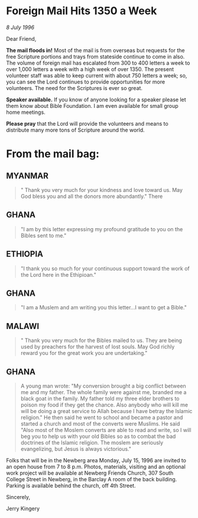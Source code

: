 # Foreign Mail Hits 1350 a Week

*8 July 1996*

Dear Friend, 

**The mail floods in!** Most of the mail is from overseas but requests 
for the free Scripture portions and trays from stateside continue to 
come in also. The volume of foreign mail has escalated from 300 to 400 
letters a week to over 1,000 letters a week with a high week of
over 1350. The present volunteer staff was able to keep current with about 
750 letters a week; so, you can see the Lord continues to provide 
opportunities for more volunteers. The need for the Scriptures is ever 
so great. 

**Speaker available.** If you know of anyone looking for a speaker 
please let them know about Bible Foundation. I am even available for 
small group home meetings. 

**Please pray** that the Lord will provide the volunteers and means to 
distribute many more tons of Scripture around the world. 

# From the mail bag: 

## MYANMAR

> " Thank you very much for your kindness and love toward 
> us. May God bless you and all the donors more abundantly." There 

## GHANA

> "I am by this letter expressing my profound gratitude to you 
> on the Bibles sent to me." 

## ETHIOPIA

> "I thank you so much for your continuous support toward 
> the work of the Lord here in the Ethipioan." 

## GHANA

> "I am a Muslem and am writing you this letter...I want to 
> get a Bible." 

## MALAWI

> " Thank you very much for the Bibles mailed to us. They are 
> being used by preachers for the harvest of lost souls. May God richly 
> reward you for the great work you are undertaking." 

## GHANA

> A young man wrote: "My conversion brought a big conflict 
> between me and my father. The whole family were against me, branded me 
> a black goat in the family. My father told my three elder brothers to 
> poison my food if they get the chance. Also anybody who will kill me 
> will be doing a great service to Allah because I have betray the 
> Islamic religion." He then said he went to school and became a pastor 
> and started a church and most of the converts were Muslims. He said 
> "Also most of the Moslem converts are able to read and write, so I will 
> beg you to help us with your old Bibles so as to combat the bad 
> doctrines of the Islamic religion. The moslem are seriously 
> evangelizing, but Jesus is always victorious."  

Folks that will be in the Newberg area Monday, July 15, 1996 are 
invited to an open house from 7 to 8 p.m. Photos, materials, visiting 
and an optional work project will be available at Newberg Friends 
Church, 307 South College Street in Newberg, in the Barclay A room of 
the back building. Parking is available behind the church, off 4th 
Street. 

Sincerely,

Jerry Kingery
